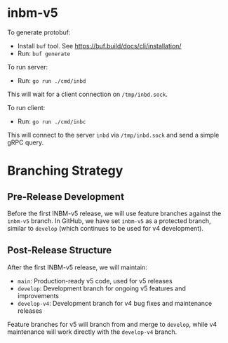 # inbm-v5

To generate protobuf:

* Install `buf` tool. See https://buf.build/docs/cli/installation/
* Run: `buf generate`

To run server:

* Run: `go run ./cmd/inbd`

This will wait for a client connection on `/tmp/inbd.sock`.

To run client:

* Run: `go run ./cmd/inbc`

This will connect to the server `inbd` via `/tmp/inbd.sock` and send a simple gRPC query.

# Branching Strategy

## Pre-Release Development
Before the first INBM-v5 release, we will use feature branches against the `inbm-v5` branch. In GitHub, we have set `inbm-v5` as a protected branch, similar to `develop` (which continues to be used for v4 development).

## Post-Release Structure
After the first INBM-v5 release, we will maintain:

- `main`: Production-ready v5 code, used for v5 releases
- `develop`: Development branch for ongoing v5 features and improvements
- `develop-v4`: Development branch for v4 bug fixes and maintenance releases

Feature branches for v5 will branch from and merge to `develop`, while v4 maintenance will work directly with the `develop-v4` branch.
